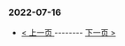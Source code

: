 ### 2022-07-16 
 

- [ < 上一页 ](https://github.com/able8/weibo-hot-record/blob/master/2022-07-15.md) -------- [ 下一页 > ](https://github.com/able8/weibo-hot-record/blob/master/2022-07-17.md)